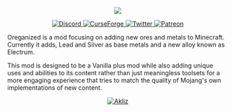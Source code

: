 <p align="center">
    <img src="https://i.imgur.com/ptOIvrD.png">
</p>

<p align="center">

  <a href="https://discord.gg/sA858vGruu">
    <img alt="Discord" src="https://img.shields.io/discord/780149719611473930?color=ff8c5a&label=%20&labelColor=525474&logoColor=white&style=for-the-badge&logo=discord">
  </a>

  <a href="https://www.curseforge.com/minecraft/mc-mods/oreganized">
    <img alt="CurseForge" src="https://img.shields.io/badge/Curseforge-Team_Galena?label=&color=ff8c5a&labelColor=525474&style=for-the-badge&logo=Curseforge&logoColor=white">
  </a>

  <a href="https://twitter.com/Oreganized_mod">
    <img alt="Twitter" src="https://img.shields.io/twitter/follow/Oreganized_mod?label=&color=ff8c5a&labelColor=525474&style=for-the-badge&logo=Twitter&logoColor=white">
  </a>
  
  <a href="https://www.patreon.com/teamgalena">
    <img alt="Patreon" src="https://img.shields.io/badge/Patreon-Team_Galena?label=&color=ff8c5a&labelColor=525474&style=for-the-badge&logo=Patreon&logoColor=white">
  </a>
</p>

Oreganized is a mod focusing on adding new ores and metals to Minecraft. Currently it adds, Lead and Silver as base metals and a new alloy known as Electrum.

This mod is designed to be a Vanilla plus mod while also adding unique uses and abilities to its content rather than just meaningless toolsets for a more engaging experience that tries to match the quality of Mojang's own implementations of new content.

<p align="center">
    <a href="https://www.akliz.net/galena">
        <img alt="Akliz" src="https://i.imgur.com/aD9X866.png">
    </a>
</p>
